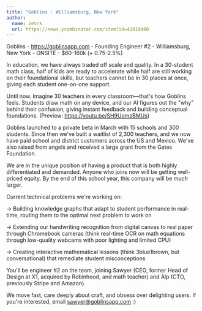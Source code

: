 ```yaml
---
title: "Goblins : Williamsburg, New York"
author:
  name: zetrk
  url: https://news.ycombinator.com/item?id=42018480
---
```

Goblins -  <a href="https:&#x2F;&#x2F;goblinsapp.com" rel="nofollow">https:&#x2F;&#x2F;goblinsapp.com</a> - Founding Engineer #2 - Williamsburg, New York - ONSITE - $60-160k (+ 0.75-2.5%)

In education, we have always traded off scale and quality. In a 30-student math class, half of kids are ready to accelerate while half are still working on their foundational skills, but teachers cannot be in 30 places at once, giving each student one-on-one support.

Until now. Imagine 30 teachers in every classroom—that&#x27;s how Goblins feels. Students draw math on any device, and our AI figures out the &quot;why&quot; behind their confusion, giving instant feedback and building conceptual foundations. (Preview: <a href="https:&#x2F;&#x2F;youtu.be&#x2F;SH9UomzBMUs" rel="nofollow">https:&#x2F;&#x2F;youtu.be&#x2F;SH9UomzBMUs</a>)

Goblins launched to a private beta in March with 15 schools and 300 students. Since then we&#x27;ve built a waitlist of 2,300 teachers, and we now have paid school and district customers across the US and Mexico. We&#x27;ve also raised from angels and received a large grant from the Gates Foundation.

We are in the unique position of having a product that is both highly differentiated and demanded. Anyone who joins now will be getting well-priced equity. By the end of this school year, this company will be *much* larger.

Current technical problems we&#x27;re working on:

→ Building knowledge graphs that adapt to student performance in real-time, routing them to the optimal next problem to work on

→ Extending our handwriting recognition from digital canvas to real paper through Chromebook cameras (think real-time OCR on math equations through low-quality webcams with poor lighting and limited CPU)

→ Creating interactive mathematical lessons (think 3blue1brown, but conversational) that remediate student misconceptions

You&#x27;ll be engineer #2 on the team, joining Sawyer (CEO, former Head of Design at X1, acquired by Robinhood, and math teacher) and Alp (CTO, previously Stripe and Amazon).

We move fast, care deeply about craft, and obsess over delighting users. If you&#x27;re interested, email sawyer@goblinsapp.com :)
<JobApplication />
